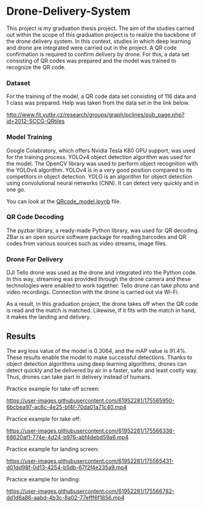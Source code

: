 # Drone-Delivery-System
This project is my graduation thesis project. The aim of the studies carried out within the scope of this graduation project is to realize the backbone of the drone delivery system. In this context, studies in which deep learning and drone are integrated were carried out in the project. A QR code confirmation is required to confirm delivery by drone. For this, a data set consisting of QR codes was prepared and the model was trained to recognize the QR code.  
### Dataset
For the training of the model, a QR code data set consisting of 116 data and 1 class was prepared. Help was taken from the data set in the link below.

http://www.fit.vutbr.cz/research/groups/graph/pclines/pub_page.php?id=2012-SCCG-QRtiles

### Model Training

Google Colabratory, which offers Nvidia Tesla K80 GPU support, was used for the training process. YOLOv4 object detection algorithm was used for the model. The OpenCV library was used to perform object recognition with the YOLOv4 algorithm. YOLOv4 is in a very good position compared to its competitors in object detection. YOLO is an algorithm for object detection using convolutional neural networks (CNN). It can detect very quickly and in one go.

You can look at the [QRcode_model.ipynb](https://github.com/yalcinyusuf/Drone-Delivery-System/blob/main/QRcode_model.ipynb) file.

### QR Code Decoding

The pyzbar library, a ready-made Python library, was used for QR decoding. ZBar is an open source software package for reading barcodes and QR codes from various sources such as video streams, image files.

### Drone For Delivery

DJI Tello drone was used as the drone and integrated into the Python code. In this way, streaming was provided through the drone camera and these technologies were enabled to work together. Tello drone can take photo and video recordings. Connection with the drone is carried out via Wi-Fi.

As a result, in this graduation project, the drone takes off when the QR code is read and the match is matched. Likewise, if it fits with the match in hand, it makes the landing and delivery. 

## Results
The avg loss value of the model is 0.3064, and the mAP value is 91.4%. These results enable the model to make successful detections. Thanks to object detection algorithms using deep learning algorithms, drones can detect quickly and be delivered by air in a faster, safer and least costly way. Thus, drones can take part in delivery instead of humans.


Practice example for take off screen:


https://user-images.githubusercontent.com/61952281/175565950-6bcbea97-ac8c-4e25-bf4f-70da01a71c40.mp4

Practice example for take off:


https://user-images.githubusercontent.com/61952281/175566336-68620af1-774e-4d24-b976-abf4debd59a6.mp4




Practice example for landing screen:


https://user-images.githubusercontent.com/61952281/175565431-d01dd98f-0d13-4254-b5db-67f2f4e235a9.mp4

Practice example for landing:



https://user-images.githubusercontent.com/61952281/175566782-dd1d6a86-aabd-4b3c-8a02-77efff6f1856.mp4


